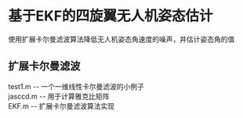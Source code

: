 # 基于EKF的四旋翼无人机姿态估计
使用扩展卡尔曼滤波算法降低无人机姿态角速度的噪声，并估计姿态角的值

## 扩展卡尔曼滤波
test1.m -- 一个一维线性卡尔曼滤波的小例子
<br>jasccd.m -- 用于计算雅克比矩阵
<br>EKF.m -- 扩展卡尔曼滤波算法实现
